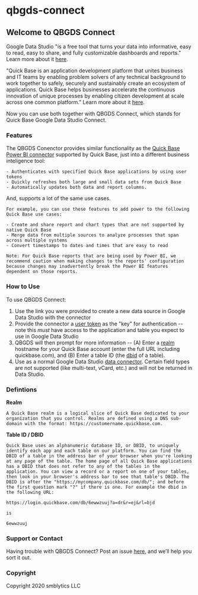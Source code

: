 # qbgds-connect

## Welcome to QBGDS Connect

Google Data Studio "is a free tool that turns your data into informative, easy to read, easy to share, and fully customizable dashboards and reports." Learn more about it [here](https://support.google.com/datastudio/answer/6283323?hl=en).

"Quick Base is an application development platform that unites business and IT teams by enabling problem solvers of any technical background to work together to safely, securely and sustainably create an ecosystem of applications. Quick Base helps businesses accelerate the continuous innovation of unique processes by enabling citizen development at scale across one common platform." Learn more about it [here](https://www.quickbase.com/product/product-overview).

Now you can use both together with QBGDS Connect, which stands for Quick Base Google Data Studio Connect.

### Features
The QBGDS Conenctor provides similar functionality as the [Quick Base Power BI connector](https://help.quickbase.com/user-assistance/power_bi_with_quick_base.html) supported by Quick Base, just into a different business inteligence tool:
```
- Authenticates with specified Quick Base applications by using user tokens
- Quickly refreshes both large and small data sets from Quick Base
- Automatically updates both data and report columns.
```
And, supports a lot of the same use cases.
```
For example, you can use these features to add power to the following Quick Base use cases:

- Create and share report and chart types that are not supported by native Quick Base
- Merge data from multiple sources to analyze processes that span across multiple systems
- Convert timestamps to dates and times that are easy to read

Note: For Quick Base reports that are being used by Power BI, we recommend caution when making changes to the reports' configuration because changes may inadvertently break the Power BI features dependent on those reports.
```

### How to Use

To use QBGDS Connect:
1. Use the link you were provided to create a new data source in Google Data Studio with the connector
2. Provide the connector a [user token](https://help.quickbase.com/user-assistance/create_user_tokens.html) as the "key" for authentication -- note this _must_ have access to the application and table you expect to use in Google Data Studio
3. QBGDS will then prompt for more information -- (A) Enter a [realm](https://help.quickbase.com/user-assistance/what_is_a_realm.html) hostname for your Quick Base account (enter the full URL including quickbase.com), and (B) Enter a table ID (the [dbid](https://community.quickbase.com/browse/blogs/blogviewer?BlogKey=ad94a056-f327-4576-9dc5-fa79fcf79bbd&CommunityKey=d860b0f8-6a48-487b-b346-44c47a19a804&tab=blogviewer) of a table).  
4. Use as a normal Google Data Studio [data connector](https://support.google.com/datastudio/answer/6268208?hl=en).  Certain field types are not supported (like multi-text, vCard, etc.) and will not be returned in Data Studio.

### Defintions
**Realm**
```
A Quick Base realm is a logical slice of Quick Base dedicated to your organization that you control. Realms are defined using a DNS sub-domain with the format: https://customername.quickbase.com.
```
**Table ID / DBID**
```
Quick Base uses an alphanumeric database ID, or DBID, to uniquely identify each app and each table on our platform. You can find the DBID of a table in the address bar of your browser when you're looking at any page of the table. The home page of all Quick Base applications has a DBID that does not refer to any of the tables in the application. You can view a record or a report on one of your tables, then look in your browser's address bar to see that table's DBID. The DBID is after the "https://mycompany.quickbase.com/db/"; and before the first question mark "?" if there is one. For example the dbid in the following URL:

https://login.quickbase.com/db/6ewwzuuj?a=dr&r=ej&rl=bjd

is

6ewwzuuj
```

### Support or Contact

Having trouble with QBGDS Connect? Post an issue [here](https://github.com/smblytics/qbgds-connect/issues), and we’ll help you sort it out.


### Copyright

Copyright 2020 smblytics LLC
